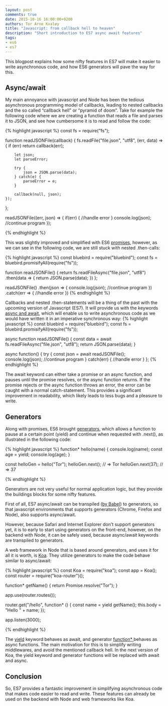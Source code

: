 ```yaml
---
layout: post
comments: true
date: 2015-10-16 16:00:00+0200
authors: Tor Arne Kvaløy
title: "Javascript: from callback hell to heaven"
description: "Short introduction to ES7 async await features"
tags:
- es6
- es7
---
```


This blogpost explains how some nifty features in ES7 will make it easier to write asynchronous code, and how ES6 generators will pave the way for this.

## Async/await

My main annoyance with javascript and Node has been the tedious asynchronous programming model of callbacks, leading to nested callbacks and the so called “callback hell” or “pyramid of doom”. Take for example the following code where we are creating a function that reads a file and parses it to JSON, and see how cumbersome it is to read and follow the code:

{% highlight javascript %}
const fs = require("fs");

function readJSONFile(callback) {
    fs.readFile("file.json", "utf8", (err, data) => {
        if (err) return callback(err);
        
        let json;
        let parseError;
        
        try {
            json = JSON.parse(data);
        } catch(e) {
            parseError = e;
        }
        
        callback(null, json);
    });
};

readJSONFile((err, json) => {
    if(err) {
        //handle error
    }
    console.log(json);
    //continue program
});

{% endhighlight %}

This was slightly improved and simplified with ES6 [promises](https://developer.mozilla.org/en-US/docs/Web/JavaScript/Reference/Global_Objects/Promise), however, as we can see in the following code, we are still stuck with nested .then-calls:

{% highlight javascript %}
const bluebird = require("bluebird");
const fs = bluebird.promisifyAll(require("fs"));

function readJSONFile() {
    return fs.readFileAsync("file.json", "utf8")
        .then(data => {
            return JSON.parse(data);
        })
};

readJSONFile()
    .then(json => {
        console.log(json);
        //continue program
    })
    .catch(err => {
        //handle error
    })
{% endhighlight %}

Callbacks and nested .then-statements will be a thing of the past with the upcoming version of Javascript (ES7). It will provide us with the keywords [async and await](https://tc39.github.io/ecmascript-asyncawait/), which will enable us to write asynchronous code as we would have written it in an imperative synchronous way:
{% highlight javascript %}
const bluebird = require("bluebird");
const fs = bluebird.promisifyAll(require("fs"));

async function readJSONFile() {
    const data = await fs.readFileAsync("file.json", "utf8");
    return JSON.parse(data);
}

async function() {
    try {
        const json = await readJSONFile();
        console.log(json);
        //continue program
    } catch(err) {
        //handle error
    }
};
{% endhighlight %}

The await keyword can either take a promise or an async function, and pauses until the promise resolves, or the async function returns.  If the promise rejects or the async function throws an error, the error can be caught with a normal catch-statement.  This provides a significant improvement in readability, which likely leads to less bugs and a pleasure to write.


## Generators

Along with promises, ES6 brought [generators](https://developer.mozilla.org/en-US/docs/Web/JavaScript/Guide/Iterators_and_Generators), which allows a function to pause at a certain point (yield) and continue when requested with .next(), as illustrated in the following code:

{% highlight javascript %}
function* hello(name) {
    console.log(name);
    const age = yield;
    console.log(age);
}

const helloGen = hello("Tor");
helloGen.next(); // => Tor
helloGen.next(37); // => 37

{% endhighlight %}


Generators are not very useful for normal application logic, but they provide the buildings blocks for some nifty features.

First of all, ES7 async/await can be transpiled ([by Babel](https://babeljs.io)) to generators, so that javascript environments that supports generators (Chrome, Firefox and Node), also supports async/await.

However, because Safari and Internet Explorer don't support generators yet, it is to early to start using generators on the front-end, however, on the backend with Node, it can be safely used, because async/await keywords are transpiled to generators.

A web framework in Node that is based around generators, and uses it for all it is worth, is [Koa](http://koajs.com). They utilize generators to make the code behave similar to async/await:

{% highlight javascript %}
const Koa = require("koa");
const app = Koa();
const router = require("koa-router")();

function* getName() {
    return Promise.resolve("Tor");
}

app.use(router.routes());

router.get("/hello", function* () {
    const name = yield getName();
    this.body = "Hello " + name;
});

app.listen(3000);

{% endhighlight %}

The [yield](https://developer.mozilla.org/en-US/docs/Web/JavaScript/Reference/Operators/yield) keyword behaves as await, and generator [function* ](https://developer.mozilla.org/en-US/docs/Web/JavaScript/Reference/Statements/function*) behaves as async functions. The main motivation for this is to simplify writing middlewares, and avoid the mentioned callback hell. In the next version of Koa, the yield keyword and generator functions will be replaced with await and async.

## Conclusion
So, ES7 provides a fantastic improvement in simplifying asynchronous code that makes code easier to read and write. These features can already be used on the backend with Node and web frameworks like Koa.
